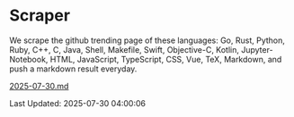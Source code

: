 # Scraper

We scrape the github trending page of these languages: Go, Rust, Python, Ruby, C++, C, Java, Shell, Makefile, Swift, Objective-C, Kotlin, Jupyter-Notebook, HTML, JavaScript, TypeScript, CSS, Vue, TeX, Markdown, and push a markdown result everyday.

[2025-07-30.md](https://github.com/yangwenmai/github-trending-backup/blob/master/2025-07-30.md)

Last Updated: 2025-07-30 04:00:06